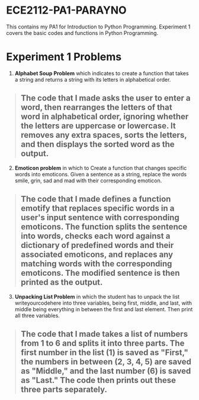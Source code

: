 # ECE2112-PA1-PARAYNO

This contains my PA1 for Introduction to Python Programming. Experiment 1 covers the basic codes and functions in Python Programming.

# Experiment 1 Problems

1. **Alphabet Soup Problem** which indicates to create a function that takes a string and returns a string with its letters in alphabetical order.

 > ## The code that I made asks the user to enter a word, then rearranges the letters of that word in alphabetical order, ignoring whether the letters are uppercase or lowercase. It removes any extra spaces, sorts the letters, and then displays the sorted word as the output.

2. **Emoticon problem** in which to Create a function that changes specific words into emoticons. Given a sentence as a string, replace the words smile, grin, sad and mad with their corresponding emoticon. 

> ## The code that I made defines a function emotify that replaces specific words in a user's input sentence with corresponding emoticons. The function splits the sentence into words, checks each word against a dictionary of predefined words and their associated emoticons, and replaces any matching words with the corresponding emoticons. The modified sentence is then printed as the output.

3. **Unpacking List Problem** in which the student has to unpack the list writeyourcodehere into three variables, being first, middle, and last, with middle being everything in between the first and last element. Then print all three variables.

> ## The code that I made takes a list of numbers from 1 to 6 and splits it into three parts. The first number in the list (1) is saved as "First," the numbers in between (2, 3, 4, 5) are saved as "Middle," and the last number (6) is saved as "Last." The code then prints out these three parts separately.
